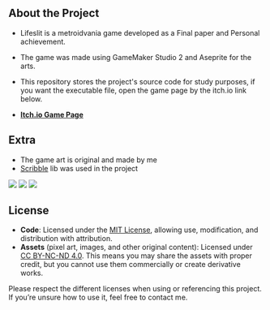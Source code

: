 ## About the Project

- Lifeslit is a metroidvania game developed as a Final paper and Personal achievement.
- The game was made using GameMaker Studio 2 and Aseprite for the arts.
- This repository stores the project's source code for study purposes, if you want the executable file, open the game page by the itch.io link below.

- **[Itch.io Game Page](https://henriqueoz.itch.io/lifeslit)**

## Extra

- The game art is original and made by me
- [Scribble](https://www.jujuadams.com/Scribble/#/latest/) lib was used in the project

<img src = "https://img.itch.zone/aW1hZ2UvMjM3ODg3NS8xNDI2MzE2MS5wbmc=/347x500/gf33MJ.png">
<img src = "https://img.itch.zone/aW1hZ2UvMjM3ODg3NS8xNDI2MzE3MC5wbmc=/347x500/ViJbNF.png">
<img src = "https://img.itch.zone/aW1hZ2UvMjM3ODg3NS8xNDI2MzE3OC5wbmc=/347x500/Faw%2Bhn.png">

## License

- **Code**: Licensed under the [MIT License](./LICENSE-CODE), allowing use, modification, and distribution with attribution.
- **Assets** (pixel art, images, and other original content): Licensed under [CC BY-NC-ND 4.0](https://creativecommons.org/licenses/by-nc-nd/4.0/). This means you may share the assets with proper credit, but you cannot use them commercially or create derivative works.

Please respect the different licenses when using or referencing this project. If you’re unsure how to use it, feel free to contact me.

